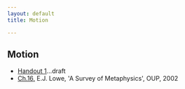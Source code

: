 ```yaml
---
layout: default
title: Motion

---
```



## Motion

+ [Handout 1](Zeno.pdf)...draft
+ [Ch.16,](LoweZeno.pdf) E.J. Lowe, 'A Survey of Metaphysics', OUP, 2002
